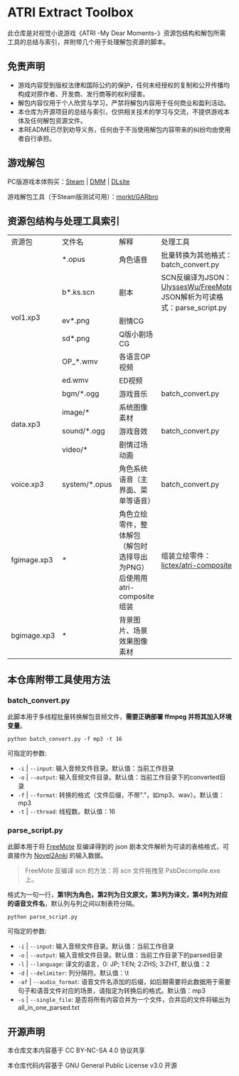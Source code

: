 # ATRI Extract Toolbox
此仓库是对视觉小说游戏《ATRI -My Dear Moments-》资源包结构和解包所需工具的总结与索引，并附带几个用于处理解包资源的脚本。
## 免责声明
* 游戏内容受到版权法律和国际公约的保护，任何未经授权的复制和公开传播均构成对原作者、开发商、发行商等的权利侵害。
* 解包内容仅用于个人欣赏与学习，严禁将解包内容用于任何商业和盈利活动。
* 本仓库为开源项目的总结与索引，仅供相关技术的学习与交流，不提供游戏本体及任何解包资源文件。
* 本README已尽到劝导义务，任何由于不当使用解包内容带来的纠纷均由使用者自行承担。

## 游戏解包
PC版游戏本体购买：[Steam](https://store.steampowered.com/app/1230140/ATRI_My_Dear_Moments/) | [DMM](https://dlsoft.dmm.com/detail/aniplex_0003/) | [DLsite](https://www.dlsite.com/soft/work/=/product_id/VJ014002.html)

游戏解包工具（于Steam版测试可用）：[morkt/GARbro](https://github.com/morkt/GARbro)
## 资源包结构与处理工具索引
<table>
    <tr>
        <td width="10%">资源包</td>
        <td width="10%">文件名</td>
        <td width="45%">解释</td>
        <td width="35%">处理工具</td>
    </tr>
    <tr>
        <td rowspan="6">vol1.xp3</td>
        <td>*.opus</td>
        <td>角色语音</td>
        <td>批量转换为其他格式：batch_convert.py</td>
    </tr>
    <tr>
        <td>b*.ks.scn</td>
        <td>剧本</td>
        <td>
            SCN反编译为JSON：<a href="https://github.com/UlyssesWu/FreeMote">UlyssesWu/FreeMote</a>
            <br>
            JSON解析为可读格式：parse_script.py
        </td>
    </tr>
    <tr>
        <td>ev*.png</td>
        <td>剧情CG</td>
        <td></td>
    </tr>
    <tr>
        <td>sd*.png</td>
        <td>Q版小剧场CG</td>
        <td></td>
    </tr>
    <tr>
        <td>OP_*.wmv</td>
        <td>各语言OP视频</td>
        <td></td>
    </tr>
    <tr>
        <td>ed.wmv</td>
        <td>ED视频</td>
        <td></td>
    </tr>
    <tr>
        <td rowspan="4">data.xp3</td>
        <td>bgm/*.ogg</td>
        <td>游戏音乐</td>
        <td>batch_convert.py</td>
    </tr>
    <tr>
        <td>image/*</td>
        <td>系统图像素材</td>
        <td></td>
    </tr>
    <tr>
        <td>sound/*.ogg</td>
        <td>游戏音效</td>
        <td>batch_convert.py</td>
    </tr>
    <tr>
        <td>video/*</td>
        <td>剧情过场动画</td>
        <td></td>
    </tr>
    <tr>
        <td rowspan="1">voice.xp3</td>
        <td>system/*.opus</td>
        <td>角色系统语音（主界面、菜单等语音）</td>
        <td>batch_convert.py</td>
    </tr>
    <tr>
        <td rowspan="1">fgimage.xp3</td>
        <td>*</td>
        <td>角色立绘零件，整体解包（解包时选择导出为PNG）后使用用atri-composite组装</td>
        <td>组装立绘零件：<a href="https://github.com/lictex/atri-composite">lictex/atri-composite</a></td>
    </tr>
    <tr>
        <td rowspan="1">bgimage.xp3</td>
        <td>*</td>
        <td>背景图片、场景效果图像素材</td>
        <td></td>
    </tr>
</table>

## 本仓库附带工具使用方法
### batch_convert.py
此脚本用于多线程批量转换解包音频文件，**需要正确部署 ffmpeg 并将其加入环境变量**。
```shell
python batch_convert.py -f mp3 -t 16
```
可指定的参数:
- `-i` | `--input`: 输入音频文件目录。默认值：当前工作目录
- `-o` | `--output`: 输入音频文件目录。默认值：当前工作目录下的converted目录
- `-f` | `--format`: 转换的格式（文件后缀，不带"."，如mp3、wav）。默认值：mp3
- `-t` | `--thread`: 线程数。默认值：16

### parse_script.py
此脚本用于将 <a href="https://github.com/UlyssesWu/FreeMote">FreeMote</a> 反编译得到的 json 剧本文件解析为可读的表格格式，可直接作为 [Novel2Anki](https://github.com/2DIPW/novel2anki) 的输入数据。

> FreeMote 反编译 scn 的方法：将 scn 文件拖拽至 PsbDecompile.exe 上。

格式为一句一行，**第1列为角色，第2列为日文原文，第3列为译文，第4列为对应的语音文件名**，默认列与列之间以制表符分隔。
```shell
python parse_script.py 
```
可指定的参数:
- `-i` | `--input`: 输入音频文件目录。默认值：当前工作目录
- `-o` | `--output`: 输入音频文件目录。默认值：当前工作目录下的parsed目录
- `-l` | `--language`: 译文的语言，0: JP; 1:EN; 2:ZHS; 3:ZHT, 默认值：2
- `-d` | `--delimiter`: 列分隔符。默认值：\\t
- `-af` | `--audio_format`: 语音文件名添加的后缀，如后期需要将此数据用于需要句子和语音文件对应的场景，请指定为转换后的格式。默认值：mp3
- `-s` | `--single_file`: 是否将所有内容合并为一个文件，合并后的文件将输出为all_in_one_parsed.txt

## 开源声明
本仓库文本内容基于 CC BY-NC-SA 4.0 协议共享

本仓库代码内容基于 GNU General Public License v3.0 开源